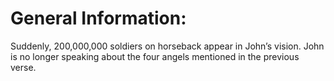 # General Information:

Suddenly, 200,000,000 soldiers on horseback appear in John’s vision. John is no longer speaking about the four angels mentioned in the previous verse.